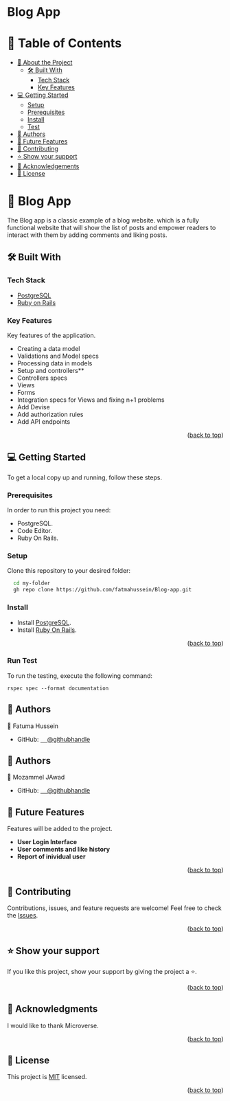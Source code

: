 <h1>Blog App</h1>

<a name="readme-top"></a>

<!-- TABLE OF CONTENTS -->

# 📗 Table of Contents

- [📖 About the Project](#about-project)
  - [🛠 Built With](#built-with)
    - [Tech Stack](#tech-stack)
    - [Key Features](#key-features)
- [💻 Getting Started](#getting-started)
  - [Setup](#setup)
  - [Prerequisites](#prerequisites)
  - [Install](#install)
  - [Test](#run-test)
- [👥 Authors](#authors)
- [🔭 Future Features](#future-features)
- [🤝 Contributing](#contributing)
- [⭐️ Show your support](#support)
- [🙏 Acknowledgements](#acknowledgements)
- [📝 License](#license)

<!-- PROJECT DESCRIPTION -->

# 📖 Blog App <a name="about-project"></a>

The Blog app is a classic example of a blog website. which is a fully functional website that will show the list of posts and empower readers to interact with them by adding comments and liking posts.


## 🛠 Built With <a name="built-with"></a>

### Tech Stack <a name="tech-stack"></a>

- <a href="https://www.postgresql.org/">PostgreSQL</a>
- <a href="https://rubyonrails.org/">Ruby on Rails</a>

<!-- Features -->

### Key Features <a name="key-features"></a>

Key features of the application.

- Creating a data model
- Validations and Model specs
- Processing data in models
- Setup and controllers**
- Controllers specs
- Views
- Forms
- Integration specs for Views and fixing n+1 problems
- Add Devise
- Add authorization rules
- Add API endpoints
<p align="right">(<a href="#readme-top">back to top</a>)</p>

<!-- GETTING STARTED -->

## 💻 Getting Started <a name="getting-started"></a>

To get a local copy up and running, follow these steps.

### Prerequisites

In order to run this project you need:

- PostgreSQL.
- Code Editor.
- Ruby On Rails.

### Setup

Clone this repository to your desired folder:

```sh
  cd my-folder
  gh repo clone https://github.com/fatmahussein/Blog-app.git
```

### Install

- Install <a href="https://www.postgresql.org/">PostgreSQL</a>.
- Install <a href="https://rubyonrails.org/">Ruby On Rails</a>.

<p align="right">(<a href="#readme-top">back to top</a>)</p>

### Run Test
To run the testing, execute the following command:
```
rspec spec --format documentation
```

<!-- AUTHORS -->

## 👥 Authors <a name="authors"></a>

👤 Fatuma Hussein
- GitHub: [&nbsp; &nbsp; @githubhandle](https://github.com/fatmahussein)

## 👥 Authors <a name="authors"></a>

👤 Mozammel JAwad
- GitHub: [&nbsp; &nbsp; @githubhandle](https://github.com/MozamelJawad)


<!-- FUTURE FEATURES -->

## 🔭 Future Features <a name="future-features"></a>

Features will be added to the project.

- **User Login Interface**
- **User comments and like history**
- **Report of inividual user**

<p align="right">(<a href="#readme-top">back to top</a>)</p>

<!-- CONTRIBUTING -->

## 🤝 Contributing <a name="contributing"></a>

Contributions, issues, and feature requests are welcome!
Feel free to check the <a href="https://github.com/fatmahussein/Blog-app/issues">Issues</a>.

<p align="right">(<a href="#readme-top">back to top</a>)</p>

<!-- SUPPORT -->

## ⭐️ Show your support <a name="support"></a>

If you like this project, show your support by giving the project a ⭐️.

<p align="right">(<a href="#readme-top">back to top</a>)</p>

<!-- ACKNOWLEDGEMENTS -->

## 🙏 Acknowledgments <a name="acknowledgements"></a>

I would like to thank Microverse.

<p align="right">(<a href="#readme-top">back to top</a>)</p>

<!-- LICENSE -->

## 📝 License <a name="license"></a>

This project is [MIT](./LICENSE) licensed.

<p align="right">(<a href="#readme-top">back to top</a>)</p>